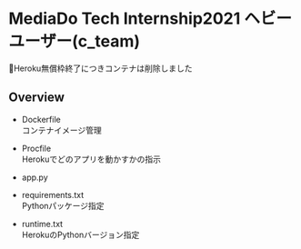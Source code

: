 # MediaDo Tech Internship2021 ヘビーユーザー(c_team)

:mega:Heroku無償枠終了につきコンテナは削除しました

## Overview
- Dockerfile  
コンテナイメージ管理
- Procfile  
Herokuでどのアプリを動かすかの指示
- app.py  

- requirements.txt  
Pythonパッケージ指定
- runtime.txt  
HerokuのPythonバージョン指定  
